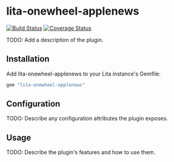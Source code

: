 # lita-onewheel-applenews

[![Build Status](https://travis-ci.org/onewheelskyward/lita-onewheel-applenews.png?branch=master)](https://travis-ci.org/onewheelskyward/lita-onewheel-applenews)
[![Coverage Status](https://coveralls.io/repos/onewheelskyward/lita-onewheel-applenews/badge.png)](https://coveralls.io/r/onewheelskyward/lita-onewheel-applenews)

TODO: Add a description of the plugin.

## Installation

Add lita-onewheel-applenews to your Lita instance's Gemfile:

``` ruby
gem "lita-onewheel-applenews"
```

## Configuration

TODO: Describe any configuration attributes the plugin exposes.

## Usage

TODO: Describe the plugin's features and how to use them.
